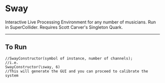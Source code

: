 # Sway

Interactive Live Processing Environment for any number of musicians. Run in SuperCollider. Requires Scott Carver's Singleton Quark.

---

## To Run

```
//SwayConstructor(symbol of instance, number of channels);
//i.e.
SwayConstructor(\sway, 6)
//This will generate the GUI and you can proceed to calibrate the system
```